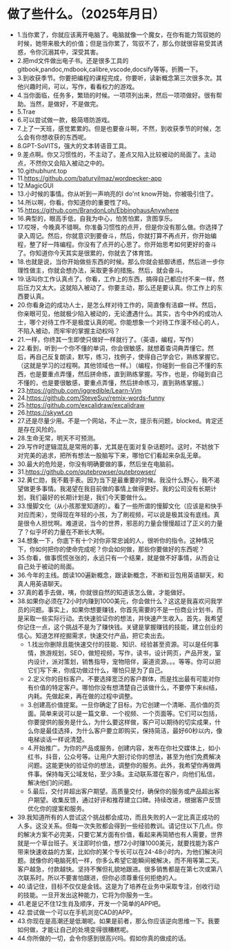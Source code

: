 # 做了些什么。（2025年月日） 

- 1.当你累了，你就应该离开电脑了。电脑就像一个魔女，在你有能力驾驭她的时候，她带来极大的价值；但是当你累了，驾驭不了，那么你就很容易受其诱惑，令你沉溺其中，深受其害。
- 2.把md文件做出电子书。还是很多工具的gitbook,pandoc,mdbook,calibre,vscode,docsify等等。折腾一下。
- 3.到收获季节。你要把编程的课程完成，你要听，读新概念第三次很多次。其他兴趣时间，可以，写作，看看权力的游戏。
- 4.当你面临，任务多，繁琐的时候。一项项列出来，然后一项项做好。很有帮助。当然，是做好，不是做完。
- 5.Trae
- 6.可以尝试做一款，极简塔防游戏。
- 7.上了一天班，感觉累累的。但是也要奋斗啊，不然，到收获季节的时候，怎么会有你想收获的东西呢。
- 8.GPT-SoVITS，强大的文本转语音工具。
- 9.差点啊。你又习惯性的，不主动了。差点又陷入比较被动的局面了。主动点，不然你又会陷入被动之中的。
- 10.githubhunt.top
- 11.https://github.com/baturyilmaz/wordpecker-app
- 12.MagicGUI
- 13.小时候的事情。你从听到一声响亮的I do'nt know开始，你被吸引住了。
- 14.所以啊，你看。你知道你的重要性了吗。
- 15.https://github.com/BrandonLoh/EbbinghausAnywhere
- 16.典型的，眼高手低，自我为中心，怕苦怕累，贪图享乐。
- 17.哎呀，今晚真不错啊。你准备习惯性的点开，但是你没有那么做。你选择了录入周记。然后，你就意识到要奋斗，然后，你就打算不再点开，你开始编程，整了好一阵编程。你没有了点开的心思了。你开始思考如何更好的奋斗了。你知道你今天其实是很累的，你就去了体育馆。
- 18.也就是说，当你开始做些东西的时候。那么你就会抵御诱惑，然后进一步你理性做主，你就会想办法，采取更多的措施。然后，就会奋斗。
- 19.话叫你工作认真点了。你看，工作上的东西，搞得自己都应付不来一样，然后压力又太大。这就陷入被动了。你要主动，那么还是要认真。你工作上的东西要认真。
- 20.你看身边的成功人士，是怎么样对待工作的，简直像有洁癖一样。然后，你亲眼可见，他就极少陷入被动的，无论遭遇什么。其实，古今中外的成功人士，哪个对待工作不是极度认真的呢。你能想象一个对待工作漫不经心的人，不陷入被动，而牢牢的掌握主动权吗？
- 21.一样，你终其一生即使只做好一样就行了。（英语，编程，写作）
- 22.看到，听到一个你不懂的单词，你会很敏感，就想着查词典弄懂它。然后，再自己反复朗读，默写，练习，找例子，使得自己学会它，熟练掌握它。（这就是学习的过程啊。其他领域也一样。）（编程，你碰到一些自己不懂的东西，也是要重点弄懂，然后拼命练，直到熟练掌握。写作，也是，你碰到自己不懂的，也是要很敏感，要重点弄懂，然后拼命练习，直到熟练掌握。）
- 23.https://github.com/iggredible/Learn-Vim
- 24.https://github.com/SteveSuv/remix-words-funny
- 25.https://github.com/excalidraw/excalidraw
- 26.https://skywt.cn
- 27.还是尽量少用。不是一个网站，不止一次，提示有问题，blocked。肯定还是存在风险的。
- 28.生命无常，明天不可预测。
- 29.写作时逻辑混乱是常用的事，尤其是在面对复杂话题时。这时，不妨放下对完美的追求，把所有想法一股脑写下来，哪怕它们看起来杂乱无章。
- 30.最大的危险是，你没有明确要做的事，然后坐在电脑前。
- 31.https://github.com/qutebrowser/qutebrowser/
- 32.黄仁勋，我不戴手表。因为当下是最重要的时候。我没什么野心，我不渴望做更多事情。我渴望在我目前做的事情上做得更好。我的公司没有长期计划，我们最好的长期计划是，我们今天要做什么。
- 33.慢脚文化（从小孩那里知道的）。看了一些所谓的慢脚文化（应该是和快手对应而来），觉得现在年轻的小孩，为了刷视频，可以说是极其没有底线。真是很令人担忧啊。难道说，当今的世界，邪恶的力量会慢慢超过了正义的力量了？似乎坏的力量在不断长大啊。
- 34.想象一下，你底下有十个对你非常忠诚的人，很听你的指令。这种情况下，你如何把你的使命完成呢？你会如何做，那些你要做好的东西呢？
- 35.你看，做事慌慌张张的，永远只有一个结果，就是做不好事情，从而会让自己处于被动的局面。
- 36.今年的主线。朗读100遍新概念，跟读新概念，不断和豆包用英语聊天，和真人用英语聊天。
- 37.真的着手去做，咦，你就很自然的知道该怎么做，才能做好。
- 38.如果你必须在72小时内赚到1000美元，你会做什么？这这是我喜欢问我学员的问题。事实上，如果你想要赚钱，你首先需要的不是一份商业计划书，而是采取一些实际行动。去快速验证你的想法，并快速产生收入。首先，我希望你记住一点，这个挑战不是为了赚快钱。关键是掌握赚钱的技能，建立创业的信心。知道怎样挖掘需求，快速交付产品，把它卖出去。
    - 1.找出你删除且能快速交付的技能、知识、经验甚至资源。可以是任何事情，旅游规划，SEO，做短视频，写作，读书，设计网页，产品开发，室内设计，派对策划，销售指导，宠物陪伴，渠道资源。。。等等。你可以把它们写下来，你成功做过什么，哪怕只是为了自己。
    - 2.定义你的目标客户。不要选择宽泛的客户群体，而是找出最有可能对你有价值的特定客户。哪怕你没有想清楚自己该做什么，不要停下来纠结，内耗。先做起来，再在做的过程中调整。
    - 3.创建高价值提案。一旦你确定了目标，为它创建一个清晰、高价值的页面。简单来说可以是一篇文章、一个视频、一个页面等。它们可以包括，你要提供的服务是什么，为什么要这样做，客户可以期待的切实成果，什么你是最佳选择，为什么客户要立即购买，保持简洁，最好60秒以内，像电梯谈话一样说清楚。
    - 4.开始推广。为你的产品或服务，创建内容，发布在你社交媒体上，如小红书，抖音，公众号等。让用户大胆讨论你的想法，甚至为他们免费解决问题。这能更快的验证你的想法，调整你的服务。此外，我希望你再做两件事。保持每天公域发帖，至少3条。主动联系潜在客户，向他们私信，解决他们的问题。
    - 5.最后，交付并超出客户期望。高质量交付，确保你的服务或产品超出客户期望。收集反馈，通过好评和推荐建立口碑。持续改进，根据客户反馈优化你的提案和服务。
- 39.我知道所有的人尝试这个挑战都会成功，而且失败的人一定比真正成功的人多。这没关系。但每一次失败都会得到一些经验教训。请记住以下几点。你的解决方案不必完美，只要它某方面有价值，看起来再简陋也有人需要，世界就是一个草台班子。关注即时价值，想72小时赚1000美元，就要找能为客户带来快速收益的方案，比如你的某个专长可以在24-48小时内，为他们解决问题。就像你的电脑死机一样，你多么希望它能瞬间被解决，而不用等第二天。客户越急，付款越快。坚持不懈但礼貌地跟进。很多销售都是在第七次或第八次联系时。所以不要害怕跟进，但你必须尊重任何拒绝的人。
- 40.请记住，目标不仅仅是金钱。这是为了培养在业务中采取专注，创收行动的技能。一旦开发出这种能力，它将为你服务一生。
- 41.老是记不住12生肖及顺序，开发一个简单的APP吧。
- 42.尝试做一个可以在手机浏览CAD的APP。
- 43.你现在是高潮还是低潮呢。如果是前者，那么你应该逆向思维一下。我要如何做，才能让自己的处境变得很糟糕呢。
- 44.你所做的一切，会令你感到很高兴吗。假如你真的做成的话。


